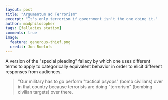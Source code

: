 ```yaml
---
layout: post
title: "Argumentum ad Terrorism"
excerpt: "It's only terrorism if government isn't the one doing it."
author: madphilosopher
tags: [fallacies statism]
comments: true
image:
  feature: generous-thief.png
  credit: Jon Roelofs
---
```


A version of the "special pleading" fallacy by which one uses different terms to apply to categorically equivalent behavior in order to elicit different responses from audiences.

> "Our military has to go perform \"tactical psyops\" (bomb civilians) over in that country because terrorists are doing \"terrorism\" (bombing civilian targets) over there.

